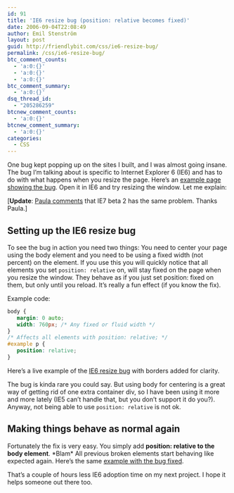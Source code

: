 ```yaml
---
id: 91
title: 'IE6 resize bug (position: relative becomes fixed)'
date: 2006-09-04T22:08:49
author: Emil Stenström
layout: post
guid: http://friendlybit.com/css/ie6-resize-bug/
permalink: /css/ie6-resize-bug/
btc_comment_counts:
  - 'a:0:{}'
  - 'a:0:{}'
  - 'a:0:{}'
btc_comment_summary:
  - 'a:0:{}'
dsq_thread_id:
  - "205286259"
btcnew_comment_counts:
  - 'a:0:{}'
btcnew_comment_summary:
  - 'a:0:{}'
categories:
  - CSS
---
```

One bug kept popping up on the sites I built, and I was almost going insane. The bug I&#8217;m talking about is specific to Internet Explorer 6 (IE6) and has to do with what happens when you resize the page. Here&#8217;s an [example page showing the bug](/files/ie6resizebug/). Open it in IE6 and try resizing the window. Let me explain:

[**Update**: [Paula comments](/css/ie6-resize-bug/#comment-4551) that IE7 beta 2 has the same problem. Thanks Paula.]

## Setting up the IE6 resize bug

To see the bug in action you need two things: You need to center your page using the body element and you need to be using a fixed width (not percent) on the element. If you use this you will quickly notice that all elements you set `position: relative` on, will stay fixed on the page when you resize the window. They behave as if you just set position: fixed on them, but only until you reload. It&#8217;s really a fun effect (if you know the fix).

Example code:

```css
body {
   margin: 0 auto;
   width: 760px; /* Any fixed or fluid width */
}
/* Affects all elements with position: relative; */
#example p {
   position: relative;
}
```

Here&#8217;s a live example of the [IE6 resize bug](/files/ie6resizebug/) with borders added for clarity.

The bug is kinda rare you could say. But using body for centering is a great way of getting rid of one extra container div, so I have been using it more and more lately (IE5 can&#8217;t handle that, but you don&#8217;t support it do you?). Anyway, not being able to use `position: relative` is not ok.

## Making things behave as normal again

Fortunately the fix is very easy. You simply add **position: relative to the body element**. \*Blam\* All previous broken elements start behaving like expected again. Here&#8217;s the same [example with the bug fixed](/files/ie6resizebug/fixed.html).

That&#8217;s a couple of hours less IE6 adoption time on my next project. I hope it helps someone out there too.
